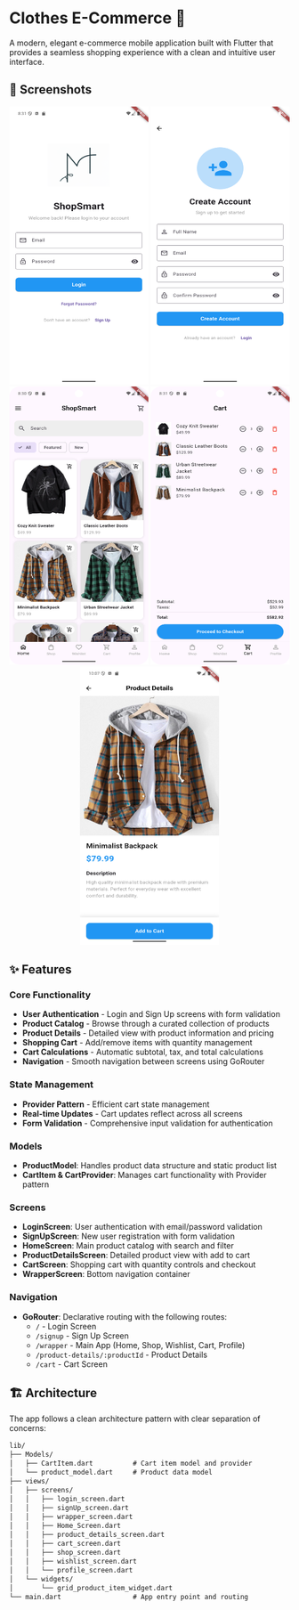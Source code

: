 # Clothes E-Commerce 🛒

A modern, elegant e-commerce mobile application built with Flutter that provides a seamless shopping experience with a clean and intuitive user interface.

## 📱 Screenshots

<div align="center">
  <img src="screenshots/sign_in.png" alt="Login Screen" width="250" height="500">
  <img src="screenshots/sign up.png" alt="Sign Up Screen" width="250" height="500">
  <img src="screenshots/home.png" alt="Home Screen" width="250" height="500">
  <img src="screenshots/cart.png" alt="cart Screen" width="250" height="500">
  <img src="screenshots/Item_Details.png" alt="Item_Details Screen" width="250" height="500">
</div>

## ✨ Features

### Core Functionality
- **User Authentication** - Login and Sign Up screens with form validation
- **Product Catalog** - Browse through a curated collection of products
- **Product Details** - Detailed view with product information and pricing
- **Shopping Cart** - Add/remove items with quantity management
- **Cart Calculations** - Automatic subtotal, tax, and total calculations
- **Navigation** - Smooth navigation between screens using GoRouter


### State Management
- **Provider Pattern** - Efficient cart state management
- **Real-time Updates** - Cart updates reflect across all screens
- **Form Validation** - Comprehensive input validation for authentication

### Models
- **ProductModel**: Handles product data structure and static product list
- **CartItem & CartProvider**: Manages cart functionality with Provider pattern

### Screens
- **LoginScreen**: User authentication with email/password validation
- **SignUpScreen**: New user registration with form validation
- **HomeScreen**: Main product catalog with search and filter
- **ProductDetailsScreen**: Detailed product view with add to cart
- **CartScreen**: Shopping cart with quantity controls and checkout
- **WrapperScreen**: Bottom navigation container

### Navigation
- **GoRouter**: Declarative routing with the following routes:
  - `/` - Login Screen
  - `/signup` - Sign Up Screen
  - `/wrapper` - Main App (Home, Shop, Wishlist, Cart, Profile)
  - `/product-details/:productId` - Product Details
  - `/cart` - Cart Screen

## 🏗️ Architecture

The app follows a clean architecture pattern with clear separation of concerns:

```
lib/
├── Models/
│   ├── CartItem.dart          # Cart item model and provider
│   └── product_model.dart     # Product data model
├── views/
│   ├── screens/
│   │   ├── login_screen.dart
│   │   ├── signUp_screen.dart
│   │   ├── wrapper_screen.dart
│   │   ├── Home_Screen.dart
│   │   ├── product_details_screen.dart
│   │   ├── cart_screen.dart
│   │   ├── shop_screen.dart
│   │   ├── wishlist_screen.dart
│   │   └── profile_screen.dart
│   └── widgets/
│       └── grid_product_item_widget.dart
└── main.dart                  # App entry point and routing
```

